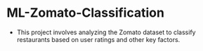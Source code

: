 # ML-Zomato-Classification
* This project involves analyzing the Zomato dataset to classify restaurants based on user ratings and other key factors.
